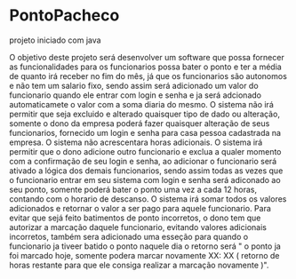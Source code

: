 # PontoPacheco

projeto iniciado com java

  O objetivo deste projeto será desenvolver um software que possa fornecer as funcionalidades para os funcionarios possa bater o ponto e ter a média de quanto irá receber no fim do mês, já que os funcionarios são autonomos e não tem um salario fixo, sendo assim será adicionado um valor do funcionario quando ele entrar com login e senha e ja será adcionado automaticamete o valor com a soma diaria do mesmo. 
   O sistema não irá permitir que seja excluido e alterado quaisquer tipo de dado ou alteração, somente o dono da empresa poderá fazer quaisquer alteração de seus funcionarios, fornecido um login e senha para casa pessoa cadastrada na empresa.
   O sistema não acrescentara horas adicionais.
   O sistema irá permitir que o dono adicione outro funcionario e exclua a qualer momento com a confirmação de seu login e senha, ao adicionar o funcionario será ativado a lógica dos demais funcionarios, sendo assim todas as vezes que o funcionario entrar em seu sistema com login e senha será adiconado ao seu ponto, somente poderá bater o ponto uma vez a cada 12 horas, contando com o horario de descanso.
   O sistema irá somar todos os valores adicionados e retornar o valor a ser pago para aquele funcionario. Para evitar que sejá feito batimentos de ponto incorretos, o dono tem que autorizar a marcação daquele funcionario, evitando valores adicionais incorretos, também sera adicionado uma esseção para quando o funcionario ja tiveer batido o ponto naquele dia o retorno será " o ponto ja foi marcado hoje, somente podera marcar novamente XX: XX ( retorno de horas restante para que ele consiga realizar a marcação novamente )".
